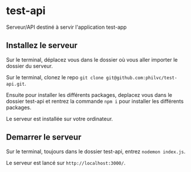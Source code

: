 # test-api

Serveur/API destiné à servir l'application test-app

## Installez le serveur

Sur le terminal, déplacez vous dans le dossier où vous aller importer le dossier du serveur.

Sur le terminal, clonez le repo `git clone git@github.com:philvc/test-api.git`.

Ensuite pour installer les différents packages, deplacez vous dans le dossier test-api et rentrez la commande `npm i` pour installer les différents packages.

Le serveur est installée sur votre ordinateur.

## Demarrer le serveur

Sur le terminal, toujours dans le dossier test-api, entrez `nodemon index.js`.

Le serveur est lancé sur `http://localhost:3000/`.
